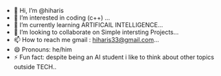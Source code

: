 - 👋 Hi, I’m @hiharis
- 👀 I’m interested in coding (c++) ...
- 🌱 I’m currently learning ARTIFICAIL INTELLIGENCE...
- 💞️ I’m looking to collaborate on Simple intersting Projects...
- 📫 How to reach me gmail : hiharis33@gmail.com...
- 😄 Pronouns: he/him
- ⚡ Fun fact: despite being an AI student i like to think about other topics outside TECH..

<!---
hiharis/hiharis is a ✨ special ✨ repository because its `README.md` (this file) appears on your GitHub profile.
You can click the Preview link to take a look at your changes.
--->
